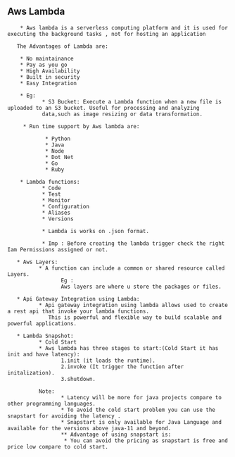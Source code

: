 ## Aws Lambda

        * Aws lambda is a serverless computing platform and it is used for executing the background tasks , not for hosting an application
      
       The Advantages of Lambda are:
       
        * No maintainance 
        * Pay as you go
        * High Availability
        * Built in security
        * Easy Integration 
        
        * Eg:
               * S3 Bucket: Execute a Lambda function when a new file is uploaded to an S3 bucket. Useful for processing and analyzing 
               data,such as image resizing or data transformation.

         * Run time support by Aws lambda are:
         
                * Python 
                * Java
                * Node
                * Dot Net
                * Go
                * Ruby
                
        * Lambda functions:
               * Code
               * Test
               * Monitor
               * Configuration
               * Aliases
               * Versions
               
               * Lambda is works on .json format.
               
               * Imp : Before creating the lambda trigger check the right Iam Permissions assigned or not.
               
       * Aws Layers:
              * A function can include a common or shared resource called Layers.
                     Eg :
                     Aws layers are where u store the packages or files.
              
       * Api Gateway Integration using Lambda:
              * Api gateway integration using lambda allows used to create a rest api that invoke your lambda functions.
                 This is powerful and flexible way to build scalable and powerful applications.

       * Lambda Snapshot:
              * Cold Start
              * Aws lambda has three stages to start:(Cold Start it has init and have latency): 
                     1.init (it loads the runtime).
                     2.invoke (It trigger the function after initalization).
                     3.shutdown.
                     
              Note: 
                     * Latency will be more for java projects compare to other programming languages.
                     * To avoid the cold start problem you can use the snapstart for avoiding the latency .
                     * Snapstart is only available for Java Language and available for the versions above java-11 and beyond.
                     ** Advantage of using snapstart is:
                      * You can avoid the pricing as snapstart is free and price low compare to cold start.
                            
                     
                     
              
        
        

    
